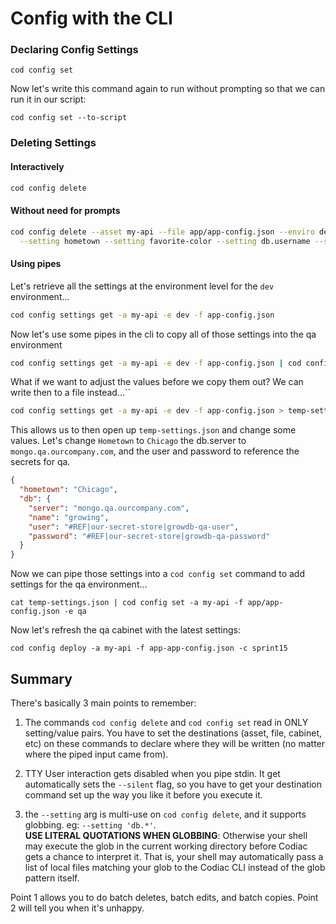 # Config with the CLI

### Declaring Config Settings

```
cod config set
```

Now let's write this command again to run without prompting so that we can run it in our script:
```
cod config set --to-script
```

### Deleting Settings

#### Interactively
```sh
cod config delete
```

#### Without need for prompts
```sh
cod config delete --asset my-api --file app/app-config.json --enviro dev \
  --setting hometown --setting favorite-color --setting db.username --setting db.secret --setting db.name --setting db.server
```

#### Using pipes

Let's retrieve all the settings at the environment level for the `dev` environment...
```sh
cod config settings get -a my-api -e dev -f app-config.json
```

Now let's use some pipes in the cli to copy all of those settings into the qa environment
```sh
cod config settings get -a my-api -e dev -f app-config.json | cod config set -a my-api -f app/app-config.json -e qa 
```

What if we want to adjust the values before we copy them out?  We can write then to a file instead...``

```sh
cod config settings get -a my-api -e dev -f app-config.json > temp-settings.json
```

This allows us to then open up `temp-settings.json` and change some values.
Let's change `Hometown` to `Chicago` the db.server to `mongo.qa.ourcompany.com`, and the user and password to reference the secrets for qa.
```json
{
  "hometown": "Chicago",
  "db": {
    "server": "mongo.qa.ourcompany.com",
    "name": "growing",
    "user": "#REF|our-secret-store|growdb-qa-user",
    "password": "#REF|our-secret-store|growdb-qa-password"
  }
}
```

Now we can pipe those settings into a `cod config set` command to add settings for the qa environment... 

```
cat temp-settings.json | cod config set -a my-api -f app/app-config.json -e qa
```

Now let's refresh the qa cabinet with the latest settings:
```
cod config deploy -a my-api -f app-app-config.json -c sprint15
``` 

## Summary

There's basically 3 main points to remember:

1. The commands `cod config delete` and `cod config set` read in ONLY setting/value pairs.  You have to set the destinations (asset, file, cabinet, etc) on these commands to declare where they will be written (no matter where the piped input came from).

2. TTY User interaction gets disabled when you pipe stdin.  It get automatically sets the `--silent` flag, so you have to get your destination command set up the way you like it before you execute it.

3. the `--setting` arg is multi-use on `cod config delete`, and it supports globbing.  eg: `--setting 'db.*'`.  
**USE LITERAL QUOTATIONS WHEN GLOBBING**: Otherwise your shell may execute the glob in the current working directory before Codiac gets a chance to interpret it.  That is, your shell may automatically pass a list of local files matching your glob to the Codiac CLI instead of the glob pattern itself. 

Point 1 allows you to do batch deletes, batch edits, and batch copies.
Point 2 will tell you when it's unhappy.
